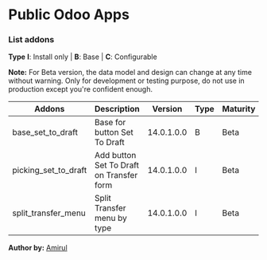 # Public Odoo Apps

### List addons

**Type** **I**: Install only | **B**: Base | **C**: Configurable

**Note:** For Beta version, the data model and design can change at any time without warning. Only for development or testing purpose, do not use in production except you're confident enough.

| Addons      | Description | Version | Type | Maturity |
| ----------- | ----------- | ------- | ---- | -------- |
| base_set_to_draft | Base for button Set To Draft | 14.0.1.0.0 | B | Beta |
| picking_set_to_draft | Add button Set To Draft on Transfer form | 14.0.1.0.0 | I | Beta |
| split_transfer_menu | Split Transfer menu by type | 14.0.1.0.0 | I | Beta |

**Author by:** [Amirul](http://linkedin.com/in/amirulm) 
